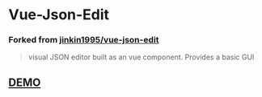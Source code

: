 # Vue-Json-Edit
### Forked from [jinkin1995/vue-json-edit](https://github.com/jinkin1995/vue-json-edit)
> visual JSON editor built as an vue component. Provides a basic GUI

## **[DEMO](http://toyinster.github.io/vue-json-edit)**
